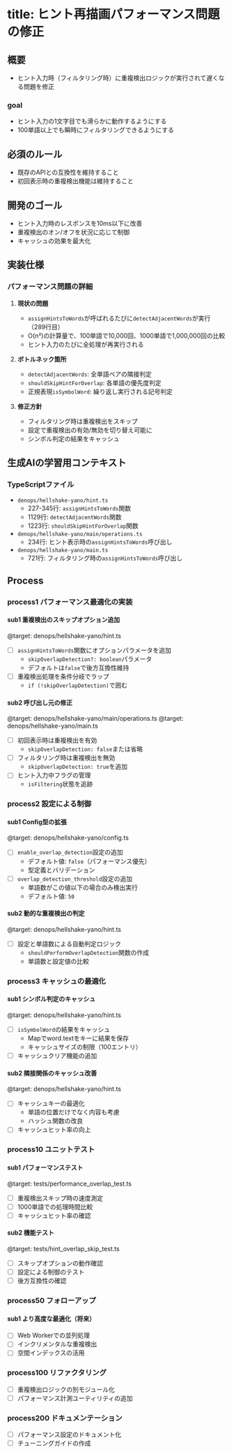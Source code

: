 # title: ヒント再描画パフォーマンス問題の修正

## 概要
- ヒント入力時（フィルタリング時）に重複検出ロジックが実行されて遅くなる問題を修正

### goal
- ヒント入力の1文字目でも滑らかに動作するようにする
- 100単語以上でも瞬時にフィルタリングできるようにする

## 必須のルール
- 既存のAPIとの互換性を維持すること
- 初回表示時の重複検出機能は維持すること

## 開発のゴール
- ヒント入力時のレスポンスを10ms以下に改善
- 重複検出のオン/オフを状況に応じて制御
- キャッシュの効果を最大化

## 実装仕様

### パフォーマンス問題の詳細
1. **現状の問題**
   - `assignHintsToWords`が呼ばれるたびに`detectAdjacentWords`が実行（289行目）
   - O(n²)の計算量で、100単語で10,000回、1000単語で1,000,000回の比較
   - ヒント入力のたびに全処理が再実行される

2. **ボトルネック箇所**
   - `detectAdjacentWords`: 全単語ペアの隣接判定
   - `shouldSkipHintForOverlap`: 各単語の優先度判定
   - 正規表現`isSymbolWord`: 繰り返し実行される記号判定

3. **修正方針**
   - フィルタリング時は重複検出をスキップ
   - 設定で重複検出の有効/無効を切り替え可能に
   - シンボル判定の結果をキャッシュ

## 生成AIの学習用コンテキスト

### TypeScriptファイル
- `denops/hellshake-yano/hint.ts`
  - 227-345行: `assignHintsToWords`関数
  - 1129行: `detectAdjacentWords`関数
  - 1223行: `shouldSkipHintForOverlap`関数
- `denops/hellshake-yano/main/operations.ts`
  - 234行: ヒント表示時の`assignHintsToWords`呼び出し
- `denops/hellshake-yano/main.ts`
  - 721行: フィルタリング時の`assignHintsToWords`呼び出し

## Process

### process1 パフォーマンス最適化の実装
#### sub1 重複検出のスキップオプション追加
@target: denops/hellshake-yano/hint.ts
- [ ] `assignHintsToWords`関数にオプションパラメータを追加
  - `skipOverlapDetection?: boolean`パラメータ
  - デフォルトは`false`で後方互換性維持
- [ ] 重複検出処理を条件分岐でラップ
  - `if (!skipOverlapDetection)`で囲む

#### sub2 呼び出し元の修正
@target: denops/hellshake-yano/main/operations.ts
@target: denops/hellshake-yano/main.ts
- [ ] 初回表示時は重複検出を有効
  - `skipOverlapDetection: false`または省略
- [ ] フィルタリング時は重複検出を無効
  - `skipOverlapDetection: true`を追加
- [ ] ヒント入力中フラグの管理
  - `isFiltering`状態を追跡

### process2 設定による制御
#### sub1 Config型の拡張
@target: denops/hellshake-yano/config.ts
- [ ] `enable_overlap_detection`設定の追加
  - デフォルト値: `false`（パフォーマンス優先）
  - 型定義とバリデーション
- [ ] `overlap_detection_threshold`設定の追加
  - 単語数がこの値以下の場合のみ検出実行
  - デフォルト値: `50`

#### sub2 動的な重複検出の判定
@target: denops/hellshake-yano/hint.ts
- [ ] 設定と単語数による自動判定ロジック
  - `shouldPerformOverlapDetection`関数の作成
  - 単語数と設定値の比較

### process3 キャッシュの最適化
#### sub1 シンボル判定のキャッシュ
@target: denops/hellshake-yano/hint.ts
- [ ] `isSymbolWord`の結果をキャッシュ
  - Mapでword.textをキーに結果を保存
  - キャッシュサイズの制限（100エントリ）
- [ ] キャッシュクリア機能の追加

#### sub2 隣接関係のキャッシュ改善
@target: denops/hellshake-yano/hint.ts
- [ ] キャッシュキーの最適化
  - 単語の位置だけでなく内容も考慮
  - ハッシュ関数の改良
- [ ] キャッシュヒット率の向上

### process10 ユニットテスト
#### sub1 パフォーマンステスト
@target: tests/performance_overlap_test.ts
- [ ] 重複検出スキップ時の速度測定
- [ ] 1000単語での処理時間比較
- [ ] キャッシュヒット率の確認

#### sub2 機能テスト
@target: tests/hint_overlap_skip_test.ts
- [ ] スキップオプションの動作確認
- [ ] 設定による制御のテスト
- [ ] 後方互換性の確認

### process50 フォローアップ
#### sub1 より高度な最適化（将来）
- [ ] Web Workerでの並列処理
- [ ] インクリメンタルな重複検出
- [ ] 空間インデックスの活用

### process100 リファクタリング
- [ ] 重複検出ロジックの別モジュール化
- [ ] パフォーマンス計測ユーティリティの追加

### process200 ドキュメンテーション
- [ ] パフォーマンス設定のドキュメント化
- [ ] チューニングガイドの作成
